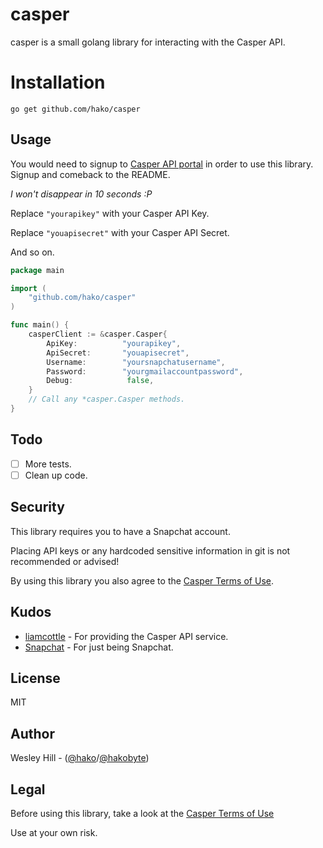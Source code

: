 # casper
casper is a small golang library for interacting with the Casper API.

# Installation
`go get github.com/hako/casper`

## Usage

You would need to signup to [Casper API portal](http://clients.casper.io) in order to use this library. Signup and comeback to the README.

_I won't disappear in 10 seconds :P_

Replace `"yourapikey"` with your Casper API Key.

Replace `"youapisecret"` with your Casper API Secret.

And so on.

```go
package main

import (
	"github.com/hako/casper"
)

func main() {
	casperClient := &casper.Casper{
		ApiKey:          "yourapikey",
		ApiSecret:       "youapisecret",
		Username:        "yoursnapchatusername",
		Password:  		 "yourgmailaccountpassword",
		Debug:            false,
	}
	// Call any *casper.Casper methods.
}
```
## Todo
- [ ] More tests.
- [ ] Clean up code.

## Security

This library requires you to have a Snapchat account.

Placing API keys or any hardcoded sensitive information in git is not recommended or advised!

By using this library you also agree to the [Casper Terms of Use](http://clients.casper.io/terms.php).

## Kudos
+ [liamcottle](http://github.com/liamcottle) - For providing the Casper API service.
+ [Snapchat](http://snapchat.com) - For just being Snapchat.

## License
MIT

## Author
Wesley Hill - ([@hako]("github.com/hako")/[@hakobyte]("twitter.com/hakobyte"))

## Legal
Before using this library, take a look at the [Casper Terms of Use](http://clients.casper.io/terms.php)

Use at your own risk.